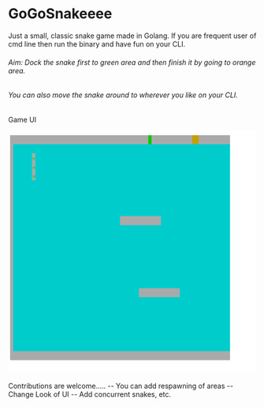 # GoGoSnakeeee
Just  a small, classic snake game made in Golang. 
If you are frequent user of cmd line then run the
binary and have fun on your CLI.

###### Aim: Dock the snake first to green area and then finish it by going to orange area. 
###### You can also move the snake around to wherever you like on your CLI.

 Game UI
 
 
 
![](./img.png) 

Contributions are welcome.....
 -- You can add respawning of areas
 -- Change Look of UI
 -- Add concurrent snakes, etc.

